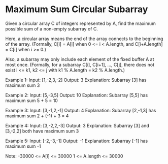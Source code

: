 # Maximum Sum Circular Subarray

Given a circular array C of integers represented by A, find the maximum possible sum of a non-empty subarray of C.

Here, a circular array means the end of the array connects to the beginning of the array.  (Formally, C[i] = A[i] when 0 <= i < A.length, and C[i+A.length] = C[i] when i >= 0.)

Also, a subarray may only include each element of the fixed buffer A at most once.  (Formally, for a subarray C[i], C[i+1], ..., C[j], there does not exist i <= k1, k2 <= j with k1 % A.length = k2 % A.length.)

Example 1:
Input: [1,-2,3,-2]   Output: 3
Explanation: Subarray [3] has maximum sum 3

Example 2:
Input: [5,-3,5]    Output: 10
Explanation: Subarray [5,5] has maximum sum 5 + 5 = 10

Example 3:
Input: [3,-1,2,-1]    Output: 4
Explanation: Subarray [2,-1,3] has maximum sum 2 + (-1) + 3 = 4

Example 4:
Input: [3,-2,2,-3]    Output: 3
Explanation: Subarray [3] and [3,-2,2] both have maximum sum 3

Example 5:
Input: [-2,-3,-1]    Output: -1
Explanation: Subarray [-1] has maximum sum -1
 

Note:
-30000 <= A[i] <= 30000
1 <= A.length <= 30000
